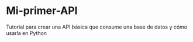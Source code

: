 # Mi-primer-API
Tutorial para crear una API básica que consume una base de datos y cómo usarla en Python
